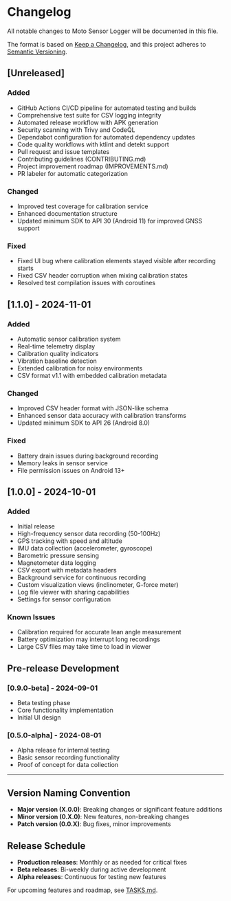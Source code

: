 # Changelog

All notable changes to Moto Sensor Logger will be documented in this file.

The format is based on [Keep a Changelog](https://keepachangelog.com/en/1.0.0/),
and this project adheres to [Semantic Versioning](https://semver.org/spec/v2.0.0.html).

## [Unreleased]

### Added
- GitHub Actions CI/CD pipeline for automated testing and builds
- Comprehensive test suite for CSV logging integrity
- Automated release workflow with APK generation
- Security scanning with Trivy and CodeQL
- Dependabot configuration for automated dependency updates
- Code quality workflows with ktlint and detekt support
- Pull request and issue templates
- Contributing guidelines (CONTRIBUTING.md)
- Project improvement roadmap (IMPROVEMENTS.md)
- PR labeler for automatic categorization

### Changed
- Improved test coverage for calibration service
- Enhanced documentation structure
- Updated minimum SDK to API 30 (Android 11) for improved GNSS support

### Fixed
- Fixed UI bug where calibration elements stayed visible after recording starts
- Fixed CSV header corruption when mixing calibration states
- Resolved test compilation issues with coroutines

## [1.1.0] - 2024-11-01

### Added
- Automatic sensor calibration system
- Real-time telemetry display
- Calibration quality indicators
- Vibration baseline detection
- Extended calibration for noisy environments
- CSV format v1.1 with embedded calibration metadata

### Changed
- Improved CSV header format with JSON-like schema
- Enhanced sensor data accuracy with calibration transforms
- Updated minimum SDK to API 26 (Android 8.0)

### Fixed
- Battery drain issues during background recording
- Memory leaks in sensor service
- File permission issues on Android 13+

## [1.0.0] - 2024-10-01

### Added
- Initial release
- High-frequency sensor data recording (50-100Hz)
- GPS tracking with speed and altitude
- IMU data collection (accelerometer, gyroscope)
- Barometric pressure sensing
- Magnetometer data logging
- CSV export with metadata headers
- Background service for continuous recording
- Custom visualization views (inclinometer, G-force meter)
- Log file viewer with sharing capabilities
- Settings for sensor configuration

### Known Issues
- Calibration required for accurate lean angle measurement
- Battery optimization may interrupt long recordings
- Large CSV files may take time to load in viewer

## Pre-release Development

### [0.9.0-beta] - 2024-09-01
- Beta testing phase
- Core functionality implementation
- Initial UI design

### [0.5.0-alpha] - 2024-08-01
- Alpha release for internal testing
- Basic sensor recording functionality
- Proof of concept for data collection

---

## Version Naming Convention

- **Major version (X.0.0)**: Breaking changes or significant feature additions
- **Minor version (0.X.0)**: New features, non-breaking changes
- **Patch version (0.0.X)**: Bug fixes, minor improvements

## Release Schedule

- **Production releases**: Monthly or as needed for critical fixes
- **Beta releases**: Bi-weekly during active development
- **Alpha releases**: Continuous for testing new features

For upcoming features and roadmap, see [TASKS.md](TASKS.md).